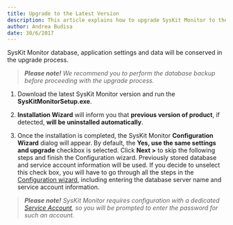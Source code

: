 ```yaml
---
title: Upgrade to the Latest Version
description: This article explains how to upgrade SysKit Monitor to the latest major version
author: Andrea Budisa
date: 30/6/2017
---
```

SysKit Monitor database, application settings and data will be conserved in the upgrade process.

>_**Please note!**_ *We recommend you to perform the database backup before proceeding with the upgrade process.*

1. Download the latest SysKit Monitor version and run the **SysKitMonitorSetup.exe**.

1. **Installation Wizard** will inform you that **previous version of product**, if detected, **will be uninstalled automatically**.

1. Once the installation is completed, the SysKit Monitor **Configuration Wizard** dialog will appear. By default, the **Yes, use the same settings and upgrade** checkbox is selected. Click **Next >** to skip the following steps and finish the Configuration wizard. Previously stored database and service account information will be used. If you decide to unselect this check box, you will have to go through all the steps in the [Configuration wizard](#internal/installation-configuration/configuration-wizard/configure-monitor), including entering the database server name and service account information.

>_**Please note!**_ *SysKit Monitor requires configuration with a dedicated [Service Account](#internal/requirements/user-permission-requirements), so you will be prompted to enter the password for such an account.*
